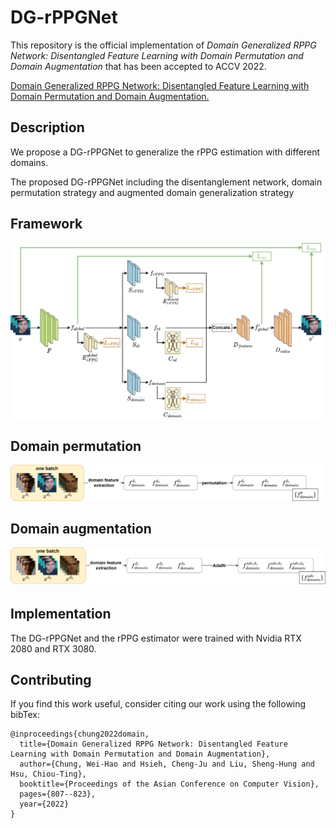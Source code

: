 # DG-rPPGNet

This repository is the official implementation of *Domain Generalized RPPG Network: Disentangled Feature Learning with Domain Permutation and Domain Augmentation* that has been accepted to ACCV 2022.

[Domain Generalized RPPG Network: Disentangled Feature Learning with Domain Permutation and Domain Augmentation.](https://openaccess.thecvf.com/content/ACCV2022/html/Chung_Domain_Generalized_RPPG_Network_Disentangled_Feature_Learning_with_Domain_Permutation_ACCV_2022_paper.html) </br>

## Description

We propose a DG-rPPGNet to generalize the rPPG estimation with different domains.

The proposed DG-rPPGNet including the disentanglement network, domain permutation strategy and augmented domain generalization strategy

## Framework
<img src="image/pipeline.png" width="800">

## Domain permutation
<img src="image/domainpermutation.png" width="600">

## Domain augmentation
<img src="image/domainaugmentation.png" width="600">

## Implementation

The DG-rPPGNet and the rPPG estimator were trained with Nvidia RTX 2080 and RTX 3080.

## Contributing

If you find this work useful, consider citing our work using the following bibTex:
```
@inproceedings{chung2022domain,
  title={Domain Generalized RPPG Network: Disentangled Feature Learning with Domain Permutation and Domain Augmentation},
  author={Chung, Wei-Hao and Hsieh, Cheng-Ju and Liu, Sheng-Hung and Hsu, Chiou-Ting},
  booktitle={Proceedings of the Asian Conference on Computer Vision},
  pages={807--823},
  year={2022}
}
```

